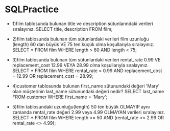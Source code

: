 # SQLPractice

- 1)film tablosunda bulunan title ve description sütunlarındaki verileri sıralayınız.
    SELECT title, description FROM film;

- 2)film tablosunda bulunan tüm sütunlardaki verileri film uzunluğu (length) 60 dan büyük VE 75 ten küçük olma koşullarıyla sıralayınız.
    SELECT * FROM film
    WHERE length > 60 AND length < 75;

- 3)film tablosunda bulunan tüm sütunlardaki verileri rental_rate 0.99 VE replacement_cost 12.99 VEYA 28.99 olma koşullarıyla sıralayınız.
    SELECT * FROM film
    WHERE rental_rate = 0.99 AND replacement_cost = 12.99 OR replacement_cost = 28.99;

- 4)customer tablosunda bulunan first_name sütunundaki değeri 'Mary' olan müşterinin last_name sütunundaki değeri nedir?
    SELECT last_name FROM customer
    WHERE first_name = 'Mary';

- 5)film tablosundaki uzunluğu(length) 50 ten büyük OLMAYIP aynı zamanda rental_rate değeri 2.99 veya 4.99 OLMAYAN verileri sıralayınız.
    SELECT * FROM film
    WHERE length <= 50 AND (rental_rate <> 2.99 OR rental_rate <> 4.99);
